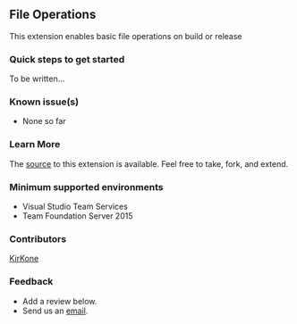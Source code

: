 ## File Operations ##

This extension enables basic file operations on build or release

### Quick steps to get started ###

To be written...

### Known issue(s)

- None so far

### Learn More

The [source](https://github.com/kirkone/KK.VSTS.Extensions.FileOperations) to this extension is available. Feel free to take, fork, and extend.

### Minimum supported environments ###

- Visual Studio Team Services
- Team Foundation Server 2015

### Contributors ###

[KirKone](https://github.com/kirkone)

### Feedback ###
- Add a review below.
- Send us an [email](mailto:web@kirkone.de).
